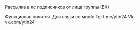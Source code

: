 Рассылка в лс подписчиков от лица группы (ВК)

Функционал пилится.
Для связи со мной:
  Tg: t.me/ytin24
  Vk: vk.com/ytin24
